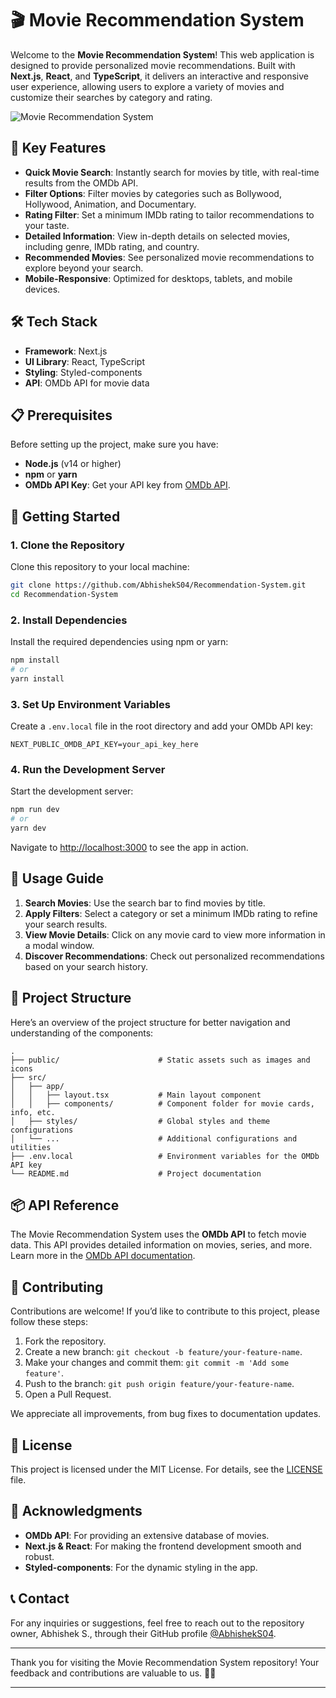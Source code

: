 # 🎬 Movie Recommendation System

Welcome to the **Movie Recommendation System**! This web application is designed to provide personalized movie recommendations. Built with **Next.js**, **React**, and **TypeScript**, it delivers an interactive and responsive user experience, allowing users to explore a variety of movies and customize their searches by category and rating.

![Movie Recommendation System](https://user-images.githubusercontent.com/your-image-link.png)

## 🌟 Key Features

- **Quick Movie Search**: Instantly search for movies by title, with real-time results from the OMDb API.
- **Filter Options**: Filter movies by categories such as Bollywood, Hollywood, Animation, and Documentary.
- **Rating Filter**: Set a minimum IMDb rating to tailor recommendations to your taste.
- **Detailed Information**: View in-depth details on selected movies, including genre, IMDb rating, and country.
- **Recommended Movies**: See personalized movie recommendations to explore beyond your search.
- **Mobile-Responsive**: Optimized for desktops, tablets, and mobile devices.

## 🛠️ Tech Stack

- **Framework**: Next.js
- **UI Library**: React, TypeScript
- **Styling**: Styled-components
- **API**: OMDb API for movie data

## 📋 Prerequisites

Before setting up the project, make sure you have:

- **Node.js** (v14 or higher)
- **npm** or **yarn**
- **OMDb API Key**: Get your API key from [OMDb API](http://www.omdbapi.com/).

## 🚀 Getting Started

### 1. Clone the Repository

Clone this repository to your local machine:

```bash
git clone https://github.com/AbhishekS04/Recommendation-System.git
cd Recommendation-System
```

### 2. Install Dependencies

Install the required dependencies using npm or yarn:

```bash
npm install
# or
yarn install
```

### 3. Set Up Environment Variables

Create a `.env.local` file in the root directory and add your OMDb API key:

```plaintext
NEXT_PUBLIC_OMDB_API_KEY=your_api_key_here
```

### 4. Run the Development Server

Start the development server:

```bash
npm run dev
# or
yarn dev
```

Navigate to [http://localhost:3000](http://localhost:3000) to see the app in action.

## 📝 Usage Guide

1. **Search Movies**: Use the search bar to find movies by title.
2. **Apply Filters**: Select a category or set a minimum IMDb rating to refine your search results.
3. **View Movie Details**: Click on any movie card to view more information in a modal window.
4. **Discover Recommendations**: Check out personalized recommendations based on your search history.

## 📁 Project Structure

Here’s an overview of the project structure for better navigation and understanding of the components:

```plaintext
.
├── public/                      # Static assets such as images and icons
├── src/
│   ├── app/
│   │   ├── layout.tsx           # Main layout component
│   │   ├── components/          # Component folder for movie cards, info, etc.
│   ├── styles/                  # Global styles and theme configurations
│   └── ...                      # Additional configurations and utilities
├── .env.local                   # Environment variables for the OMDb API key
└── README.md                    # Project documentation
```

## 📦 API Reference

The Movie Recommendation System uses the **OMDb API** to fetch movie data. This API provides detailed information on movies, series, and more. Learn more in the [OMDb API documentation](http://www.omdbapi.com/).

## 🤝 Contributing

Contributions are welcome! If you’d like to contribute to this project, please follow these steps:

1. Fork the repository.
2. Create a new branch: `git checkout -b feature/your-feature-name`.
3. Make your changes and commit them: `git commit -m 'Add some feature'`.
4. Push to the branch: `git push origin feature/your-feature-name`.
5. Open a Pull Request.

We appreciate all improvements, from bug fixes to documentation updates.

## 📜 License

This project is licensed under the MIT License. For details, see the [LICENSE](./LICENSE) file.

## 🙏 Acknowledgments

- **OMDb API**: For providing an extensive database of movies.
- **Next.js & React**: For making the frontend development smooth and robust.
- **Styled-components**: For the dynamic styling in the app.

## 📞 Contact

For any inquiries or suggestions, feel free to reach out to the repository owner, Abhishek S., through their GitHub profile [@AbhishekS04](https://github.com/AbhishekS04).

---

Thank you for visiting the Movie Recommendation System repository! Your feedback and contributions are valuable to us. 🎥✨

---
